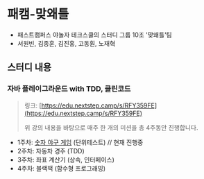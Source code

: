 # 패캠-맞왜틀

* 패스트캠퍼스 야놀자 테크스쿨의 스터디 그룹 10조 '맞왜틀'팀
* 서원빈, 김종훈, 김진홍, 고동훤, 노재혁

## 스터디 내용

### 자바 플레이그라운드 with TDD, 클린코드

> 링크: [https://edu.nextstep.camp/s/RFY359FE](https://edu.nextstep.camp/s/RFY359FE)
> 
> 위 강의 내용을 바탕으로 매주 한 개의 미션을 총 4주동안 진행합니다.

* 1주차: [숫자 야구 게임](https://github.com/FC-WhyWrongThoguhtRight/java-baseball-playground) (단위테스트) // 현재 진행중
* 2주차: 자동차 경주 (TDD)
* 3주차: 좌표 계산기 (상속, 인터페이스)
* 4주차: 블랙잭 (함수형 프로그래밍)
